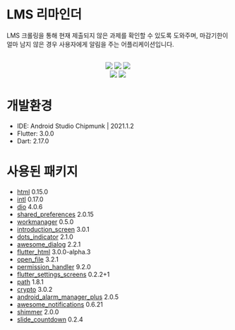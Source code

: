# LMS 리마인더

LMS 크롤링을 통해 현재 제출되지 않은 과제를 확인할 수 있도록 도와주며, 마감기한이 얼마 남지 않은 경우 사용자에게 알림을 주는 어플리케이션입니다.<br><br>

<p align="center">
  <img src="https://img.shields.io/github/last-commit/ILoveGameCoding/LMS-Reminder?style=for-the-badge"/>
  <img src="https://img.shields.io/github/repo-size/ILoveGameCoding/LMS-Reminder?style=for-the-badge"/>
  <img src="https://img.shields.io/github/issues/ILoveGameCoding/LMS-Reminder?style=for-the-badge"/><br>
  <img src="https://img.shields.io/badge/Flutter-02569B?style=for-the-badge&logo=Flutter&logoColor=white"/>
  <img src="https://img.shields.io/badge/Dart-0175C2?style=for-the-badge&logo=Dart&logoColor=white"/>
  <br>
  
</p>

# 개발환경

- IDE: Android Studio Chipmunk | 2021.1.2
- Flutter: 3.0.0
- Dart: 2.17.0

# 사용된 패키지
- [html](https://pub.dev/packages/html) 0.15.0
- [intl](https://pub.dev/packages/intl) 0.17.0
- [dio](https://pub.dev/packages/dio) 4.0.6
- [shared_preferences](https://pub.dev/packages/shared_preferences) 2.0.15
- [workmanager](https://pub.dev/packages/workmanager) 0.5.0
- [introduction_screen](https://pub.dev/packages/introduction_screen) 3.0.1
- [dots_indicator](https://pub.dev/packages/dots_indicator) 2.1.0
- [awesome_dialog](https://pub.dev/packages/awesome_dialog) 2.2.1
- [flutter_html](https://pub.dev/packages/flutter_html) 3.0.0-alpha.3
- [open_file](https://pub.dev/packages/open_file) 3.2.1
- [permission_handler](https://pub.dev/packages/permission_handler) 9.2.0
- [flutter_settings_screens](https://pub.dev/packages/flutter_settings_screens) 0.2.2+1
- [path](https://pub.dev/packages/path) 1.8.1
- [crypto](https://pub.dev/packages/crypto) 3.0.2
- [android_alarm_manager_plus](https://pub.dev/packages/android_alarm_manager_plus) 2.0.5
- [awesome_notifications](https://pub.dev/packages/awesome_notifications) 0.6.21
- [shimmer](https://pub.dev/packages/shimmer) 2.0.0
- [slide_countdown](https://pub.dev/packages/slide_countdown) 0.2.4
